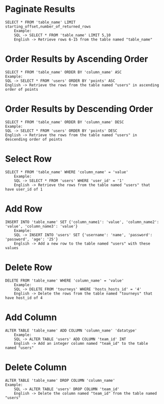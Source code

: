 # Paginate Results
    SELECT * FROM 'table_name' LIMIT starting_offset,number_of_returned_rows
        Example:
        SQL -> SELECT * FROM 'table_name' LIMIT 5,10
        English -> Retrieve rows 6-15 from the table named "table_name"

# Order Results by Ascending Order
    SELECT * FROM 'table_name' ORDER BY 'column_name' ASC
    Example:
    SQL -> SELECT * FROM 'users' ORDER BY 'points' ASC
    English -> Retrieve the rows from the table named "users" in ascending order of points

# Order Results by Descending Order
    SELECT * FROM 'table_name' ORDER BY 'column_name' DESC
    Example:
    SQL -> SELECT * FROM 'users' ORDER BY 'points' DESC
    English -> Retrieve the rows from the table named "users" in descending order of points

# Select Row
    SELECT * FROM 'table_name' WHERE 'column_name' = 'value'
        Example:
        SQL -> SELECT * FROM 'users' WHERE 'user_id' = '1'
        English -> Retrieve the rows from the table named "users" that have user_id of 1

# Add Row
    INSERT INTO 'table_name' SET {'column_name1': 'value', 'column_name2': 'value', 'column_name3': 'value'}
        Example:
        SQL -> INSERT INTO 'users' SET {'username': 'name', 'password': 'password', 'age': '25'}
        Englsih -> Add a new row to the table named "users" with these values 

# Delete Row
    DELETE FROM 'table_name' WHERE 'column_name' = 'value'
        Example:
        SQL -> DELETE FROM 'tourneys' WHERE 'hosts_hosts_id' = '4'
        English -> Delete the rows from the table named "tourneys" that have host_id of 4

# Add Column
    ALTER TABLE 'table_name' ADD COLUMN 'column_name' 'datatype'
        Example:
        SQL -> ALTER TABLE 'users' ADD COLUMN 'team_id' INT
        English -> Add an integer column named "team_id" to the table named "users"

# Delete Column
    ALTER TABLE 'table_name' DROP COLUMN 'column_name'
    Example:
        SQL -> ALTER TABLE 'users' DROP COLUMN 'team_id'
        English -> Delete the column named "team_id" from the table named "users"
